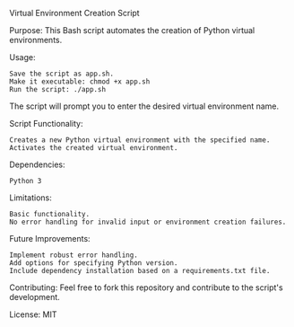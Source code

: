 Virtual Environment Creation Script

Purpose:
This Bash script automates the creation of Python virtual environments.

Usage:

    Save the script as app.sh.
    Make it executable: chmod +x app.sh
    Run the script: ./app.sh

The script will prompt you to enter the desired virtual environment name.

Script Functionality:

    Creates a new Python virtual environment with the specified name.
    Activates the created virtual environment.

Dependencies:

    Python 3

Limitations:

    Basic functionality.
    No error handling for invalid input or environment creation failures.

Future Improvements:

    Implement robust error handling.
    Add options for specifying Python version.
    Include dependency installation based on a requirements.txt file.

Contributing:
Feel free to fork this repository and contribute to the script's development.

License:
 MIT
